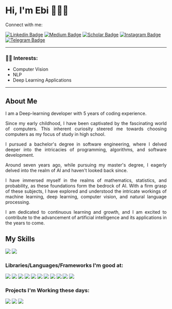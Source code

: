 <h1> Hi, I'm Ebi 👨🏻‍💻 </h1>

Connect with me:  

[![Linkedin Badge](https://img.shields.io/badge/-Linkedin-blue?style=flat&logo=Linkedin&logoColor=white)](https://www.linkedin.com/in/ebiimsv/)
[![Medium Badge](https://img.shields.io/badge/Medium-12100E?style=flat&logo=medium&logoColor=white)](https://medium.com/@ebimsv/)
[![Scholar Badge](https://img.shields.io/badge/Google%20Scholar-blue?logo=google-scholar&logoColor=white&style=flat)](https://scholar.google.co.uk/citations?hl=en&user=1pfrUbQAAAAJ)
[![Instagram Badge](https://img.shields.io/badge/Instagram-E4405F?style=flat&logo=instagram&logoColor=white)](https://www.instagram.com/ebiimsv/)
[![Telegram Badge](https://img.shields.io/badge/Telegram-2CA5E0?style=flat&logo=telegram&logoColor=white)](https://t.me/ebiimsv)

--------
### 👨‍💻 Interests:
* Computer Vision
* NLP
* Deep Learning Applications
------------------------

<h2>About Me</h2>

<p align="justify">I am a Deep-learning developer with 5 years of coding experience.</p>
<p align="justify"> Since my early childhood, I have been captivated by the fascinating world of computers. This inherent curiosity steered me towards choosing computers as my focus of study in high school. </p>
<p align="justify"> I pursued a bachelor's degree in software engineering, where I delved deeper into the intricacies of programming, algorithms, and software development. </p>
<p align="justify"> Around seven years ago, while pursuing my master's degree, I eagerly delved into the realm of AI and haven't looked back since. </p>
<p align="justify"> I have immersed myself in the realms of mathematics, statistics, and probability, as these foundations form the bedrock of AI. With a firm grasp of these subjects, I have explored and understood the intricate workings of machine learning, deep learning, computer vision, and natural language processing. </p>
<p align="justify"> I am dedicated to continuous learning and growth, and I am excited to contribute to the advancement of artificial intelligence and its applications in the years to come.</p>
  
## My Skills

<img src='https://github-readme-stats.vercel.app/api?username=Ebimsv&show_icons=true&theme=radical)'/> ![](https://github-readme-stats.vercel.app/api/top-langs/?username=Ebimsv&theme=radical&hide_border=false&include_all_commits=false&count_private=false) 

### Libraries/Languages/Frameworks I'm good at:

<img src='https://img.shields.io/badge/PyTorch-EE4C2C?style=flat&logo=pytorch&logoColor=white'/> <img src='https://img.shields.io/badge/Python-FFD43B?style=flat&logo=python&logoColor=blue'/> <img src='https://img.shields.io/badge/numpy-%23013243.svg?style=flat&logo=numpy&logoColor=white'/>
<img src='https://img.shields.io/badge/Matplotlib-%23ffffff.svg?style=flat&logo=Matplotlib&logoColor=black'/>
<img src='https://img.shields.io/badge/pandas-%23150458.svg?style=flat&logo=pandas&logoColor=white'/>
<img src='https://img.shields.io/badge/scikit--learn-%23F7931E.svg?style=flat&logo=scikit-learn&logoColor=white'/>
<img src='https://img.shields.io/badge/opencv-%23white.svg?style=flat&logo=opencv&logoColor=white'/>
<img src='https://img.shields.io/badge/SciPy-%230C55A5.svg?style=flat&logo=scipy&logoColor=%white'/>
<img src='https://img.shields.io/badge/Linux-FCC624?style=flat&logo=linux&logoColor=black'/>
<img src='https://img.shields.io/badge/fastapi-109989?style=flat&logo=FASTAPI&logoColor=white'/>
<img src='https://img.shields.io/badge/Docker-2CA5E0?style=flat&logo=docker&logoColor=white'/>

### Projects I'm Working these days:

<img src='https://img.shields.io/badge/LLM-Deep%20Learning%20for%20Language%20Modeling-green?style=flat)'/> 
<img src='https://img.shields.io/badge/ASR-Automatic%20Speech%20Recognition-blue?style=flat'/> 
<img src='https://img.shields.io/badge/Medical%20Segmentation-Image%20Analysis%20in%20Medicine-orange?style=flat'/>
